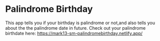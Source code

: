 # Palindrome Birthday

This app tells you if your birthday is palindrome or not,and also tells you about the the palindrome date in future. Check out your palindrome birthdate here: 
https://mark13-sm-palindromebirthday.netlify.app/
